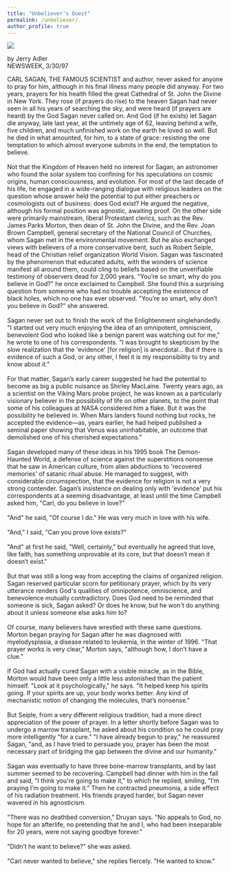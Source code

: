 ```yaml
---
title: "Unbeliever's Quest"
permalink: /unbeliever/
author_profile: true
---
```

<div class="carlsagan">
    <img src="https://www.seti.org/sites/default/files/styles/image_gallery/public/2021-11/Carl-Sagan-440px_0.jpg"/>
</div>

<!-- Include more content here as needed -->

<a id="bottom-text"></a>

by Jerry Adler<br>
NEWSWEEK, 3/30/97<br>

CARL SAGAN, THE FAMOUS SCIENTIST and author, never asked for anyone to pray for him, although in his final illness many people did anyway. For two years, prayers for his health filled the great Cathedral of St. John the Divine in New York. They rose (if prayers do rise) to the heaven Sagan had never seen in all his years of searching the sky, and were heard (if prayers are heard) by the God Sagan never called on. And God (if he exists) let Sagan die anyway, late last year, at the untimely age of 62, leaving behind a wife, five children, and much unfinished work on the earth he loved so well. But he died in what amounted, for him, to a state of grace: resisting the one temptation to which almost everyone submits in the end, the temptation to believe.
<br><br>
Not that the Kingdom of Heaven held no interest for Sagan, an astronomer who found the solar system too confining for his speculations on cosmic origins, human consciousness, and evolution. For most of the last decade of his life, he engaged in a wide-ranging dialogue with religious leaders on the question whose answer held the potential to put either preachers or cosmologists out of business: does God exist? He argued the negative, although his formal position was agnostic, awaiting proof. On the other side were primarily mainstream, liberal Protestant clerics, such as the Rev. James Parks Morton, then dean of St. John the Divine, and the Rev. Joan Brown Campbell, general secretary of the National Council of Churches, whom Sagan met in the environmental movement. But he also exchanged views with believers of a more conservative bent, such as Robert Seiple, head of the Christian relief organization World Vision. Sagan was fascinated by the phenomenon that educated adults, with the wonders of science manifest all around them, could cling to beliefs based on the unverifiable testimony of observers dead for 2,000 years. "You’re so smart, why do you believe in God?" he once exclaimed to Campbell. She found this a surprising question from someone who had no trouble accepting the existence of black holes, which no one has ever observed. "You’re so smart, why don’t you believe in God?" she answered.
<br><br>
Sagan never set out to finish the work of the Enlightenment singlehandedly. "I started out very much enjoying the idea of an omnipotent, omniscient, benevolent God who looked like a benign parent was watching out for me," he wrote to one of his correspondents. "I was brought to skepticism by the slow realization that the 'evidence' [for religion] is anecdotal... But if there is evidence of such a God, or any other, I feel it is my responsibility to try and know about it."
<br><br>
For that matter, Sagan’s early career suggested he had the potential to become as big a public nuisance as Shirley MacLaine. Twenty years ago, as a scientist on the Viking Mars probe project, he was known as a particularly visionary believer in the possibility of life on other planets, to the point that some of his colleagues at NASA considered him a flake. But it was the possibility he believed in. When Mars landers found nothing but rocks, he accepted the evidence—as, years earlier, he had helped published a seminal paper showing that Venus was uninhabitable, an outcome that demolished one of his cherished expectations."
<br><br>
Sagan developed many of these ideas in his 1995 book The Demon-Haunted World, a defense of science against the superstitions nonsense that he saw in American culture, from alien abductions to 'recovered memories' of satanic ritual abuse. He managed to suggest, with considerable circumspection, that the evidence for religion is not a very strong contender. Sagan’s insistence on dealing only with 'evidence' put his correspondents at a seeming disadvantage, at least until the time Campbell asked him, "Carl, do you believe in love?"
<br><br>
"And" he said, "Of course I do." He was very much in love with his wife.
<br><br>
"And," I said, "Can you prove love exists?"
<br><br>
"And" at first he said, "Well, certainly," but eventually he agreed that love, like faith, has something unprovable at its core, but that doesn’t mean it doesn’t exist."
<br><br>
But that was still a long way from accepting the claims of organized religion. Sagan reserved particular scorn for petitionary prayer, which by its very utterance renders God's qualities of omnipotence, omniscience, and benevolence mutually contradictory. Does God need to be reminded that someone is sick, Sagan asked? Or does he know, but he won't do anything about it unless someone else asks him to?
<br><br>
Of course, many believers have wrestled with these same questions. Morton began praying for Sagan after he was diagnosed with myelodysplasia, a disease related to leukemia, in the winter of 1996. "That prayer works is very clear," Morton says, "although how, I don’t have a clue."
<br><br>
If God had actually cured Sagan with a visible miracle, as in the Bible, Morton would have been only a little less astonished than the patient himself. "Look at it psychologically," he says. "It helped keep his spirits going. If your spirits are up, your body works better. Any kind of mechanistic notion of changing the molecules, that’s nonsense."
<br><br>
But Seiple, from a very different religious tradition, had a more direct appreciation of the power of prayer. In a letter shortly before Sagan was to undergo a marrow transplant, he asked about his condition so he could pray more intelligently "for a cure." "I have already begun to pray," he reassured Sagan, "and, as I have tried to persuade you, prayer has been the most necessary part of bridging the gap between the divine and our humanity."
<br><br>
Sagan was eventually to have three bone-marrow transplants, and by last summer seemed to be recovering. Campbell had dinner with him in the fall and said, "I think you're going to make it," to which he replied, smiling, "I’m praying I’m going to make it." Then he contracted pneumonia, a side effect of his radiation treatment. His friends prayed harder, but Sagan never wavered in his agnosticism.
<br><br>
"There was no deathbed conversion," Druyan says. "No appeals to God, no hope for an afterlife, no pretending that he and I, who had been inseparable for 20 years, were not saying goodbye forever."
<br><br>
"Didn’t he want to believe?" she was asked.
<br><br>
"Carl never wanted to believe," she replies fiercely. "He wanted to know."
<br><br>	
 

 
